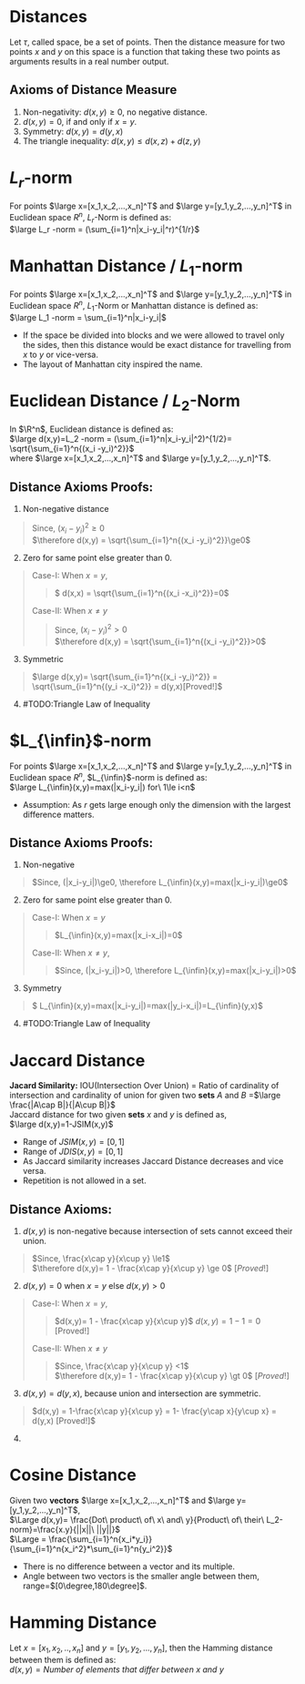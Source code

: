 # Distances

Let $\tau$, called space, be a set of points. Then the distance measure for two points $x$ and $y$ on this space is a function that taking these two points as arguments results in a real number output.

## Axioms of Distance Measure
1. Non-negativity: $d(x,y)\ge0$, no negative distance.
1. $d(x,y)=0$, if and only if $x=y$.
1. Symmetry: $d(x,y)=d(y,x)$
1. The triangle inequality: $d(x,y)\le d(x,z) + d(z,y)$

# $L_r$-norm
For points $\large x=[x_1,x_2,...,x_n]^T$ and $\large y=[y_1,y_2,...,y_n]^T$ in Euclidean space $R^n$, $L_r$-Norm is defined as:  
$\large L_r -norm = (\sum_{i=1}^n|x_i-y_i|^r)^{1/r}$

# Manhattan Distance / $L_1$-norm
For points $\large x=[x_1,x_2,...,x_n]^T$ and $\large y=[y_1,y_2,...,y_n]^T$ in Euclidean space $R^n$, $L_1$-Norm or Manhattan distance is defined as:  
$\large L_1 -norm = \sum_{i=1}^n|x_i-y_i|$

- If the space be divided into blocks and we were allowed to travel only the sides, then this distance would be exact distance for travelling from $x$ to $y$ or vice-versa.
- The layout of Manhattan city inspired the name.

# Euclidean Distance / $L_2$-Norm
In $\R^n$, Euclidean distance is defined as:  
$\large d(x,y)=L_2 -norm = (\sum_{i=1}^n|x_i-y_i|^2)^{1/2}= \sqrt{\sum_{i=1}^n{(x_i -y_i)^2}}$  
where $\large x=[x_1,x_2,...,x_n]^T$ and $\large y=[y_1,y_2,...,y_n]^T$.
## Distance Axioms Proofs:
1. Non-negative distance
> Since, $(x_i-y_i)^2\ge0$  
> $\therefore d(x,y) = \sqrt{\sum_{i=1}^n{(x_i -y_i)^2}}\ge0$
2. Zero for same point else greater than 0.
> Case-I: When $x=y$,
>> $ d(x,x) = \sqrt{\sum_{i=1}^n{(x_i -x_i)^2}}=0$
>
> Case-II: When $x\not= y$  
>> Since, $(x_i-y_i)^2>0$  
> $\therefore d(x,y) = \sqrt{\sum_{i=1}^n{(x_i -y_i)^2}}>0$
3. Symmetric
>$\large d(x,y)= \sqrt{\sum_{i=1}^n{(x_i -y_i)^2}} = \sqrt{\sum_{i=1}^n{(y_i -x_i)^2}} = d(y,x)[Proved!]$  
4. #TODO:Triangle Law of Inequality

# $L_{\infin}$-norm
For points $\large x=[x_1,x_2,...,x_n]^T$ and $\large y=[y_1,y_2,...,y_n]^T$ in Euclidean space $R^n$, $L_{\infin}$-norm is defined as:  
$\large L_{\infin}(x,y)=max(|x_i-y_i|) for\ 1\le i<n$
- Assumption: As $r$ gets large enough only the dimension with the largest difference matters.
## Distance Axioms Proofs:
1. Non-negative
> $Since, (|x_i-y_i|)\ge0, \therefore L_{\infin}(x,y)=max(|x_i-y_i|)\ge0$
2. Zero for same point else greater than 0.
> Case-I: When $x=y$
>> $L_{\infin}(x,y)=max(|x_i-x_i|)=0$
>
> Case-II: When $x\not=y$,
>>  $Since, (|x_i-y_i|)>0, \therefore L_{\infin}(x,y)=max(|x_i-y_i|)>0$
3. Symmetry
>  $ L_{\infin}(x,y)=max(|x_i-y_i|)=max(|y_i-x_i|)=L_{\infin}(y,x)$
4. #TODO:Triangle Law of Inequality


# Jaccard Distance
**Jacard Similarity:** IOU(Intersection Over Union) = Ratio of cardinality of intersection and cardinality of union for given two **sets** $A$ and $B$ =$\large \frac{|A\cap B|}{|A\cup B|}$  
Jaccard distance for two given **sets** $x$ and $y$ is defined as,  
$\large d(x,y)=1-JSIM(x,y)$  
- Range of $JSIM(x,y) = [0,1]$
- Range of $JDIS(x,y) = [0,1]$
- As Jaccard similarity increases Jaccard Distance decreases and vice versa.
- Repetition is not allowed in a set.
## Distance Axioms:
1. $d(x,y)$ is non-negative because intersection of sets cannot exceed their union.  
> $Since, \frac{x\cap y}{x\cup y} \le1$  
> $\therefore d(x,y)=  1 - \frac{x\cap y}{x\cup y} \ge 0$
> $[Proved!]$
2.  $d(x,y)=0$ when $x=y$ else $d(x,y)>0$
> Case-I: When $x=y$,
>> $d(x,y)= 1 - \frac{x\cap y}{x\cup y}$ 
>> $d(x,y)= 1 - 1=0$  [Proved!]  
>
> Case-II: When $x\not=y$  
>> $Since, \frac{x\cap y}{x\cup y} <1$  
>> $\therefore d(x,y)=  1 - \frac{x\cap y}{x\cup y} \gt 0$
>> $[Proved!]$
<!-- #TODO: Check above render in github
#TODO: check latex for since -->
3. $d(x,y)=d(y,x)$, because union and intersection are symmetric.
> $d(x,y) = 1-\frac{x\cap y}{x\cup y} = 1- \frac{y\cap x}{y\cup x} = d(y,x) [Proved!]$
4. 
<!-- #TODO: Jaccard distance proof for 4th axiom -->

# Cosine Distance
Given two **vectors** $\large x=[x_1,x_2,...,x_n]^T$ and $\large y=[y_1,y_2,...,y_n]^T$,  
$\Large d(x,y)= \frac{Dot\ product\ of\ x\ and\ y}{Product\ of\ their\ L_2-norm}=\frac{x.y}{||x||\ ||y||}$  
$\Large = \frac{\sum_{i=1}^n{x_i*y_i}}{\sum_{i=1}^n{x_i^2}*\sum_{i=1}^n{y_i^2}}$ 
- There is no difference between a vector and its multiple.
- Angle between two vectors is the smaller angle between them, range=$[0\degree,180\degree]$.
# Hamming Distance
Let $x=[x_1, x_2,..,x_n]$ and $y=[y_1,y_2,...,y_n]$, then the Hamming distance between them is defined as:  
$d(x,y)= Number\ of\ elements\ that\ differ\ between\ x\ and\ y$  

<!-- #TODO: hamming distance -->
